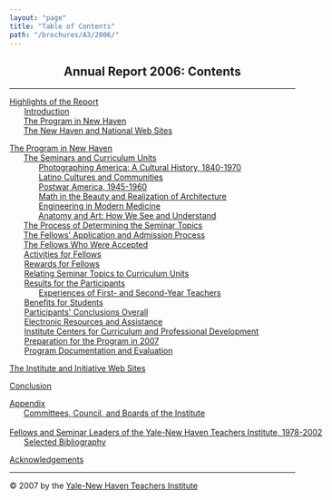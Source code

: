 ```yaml
---
layout: "page"
title: "Table of Contents"
path: "/brochures/A3/2006/"
---
```

<main>
<center>
<h2><b>Annual Report 2006: Contents</b></h2></center>
<hr/>
<p><a href="highlights.html">Highlights of the Report</a>
<br/><font color="#FFFFFF" style="visibility:hidden;">____</font><nobr><a href="highlights.html#a">Introduction</a></nobr>
<br/><font color="#FFFFFF" style="visibility:hidden;">____</font><nobr><a href="highlights.html#b">The Program in New Haven</a></nobr>
<br/><font color="#FFFFFF" style="visibility:hidden;">____</font><nobr><a href="highlights.html#c">The New Haven and National Web Sites</a></nobr>
</p><p><a href="programnh.html">The Program in New Haven</a>
<br/><font color="#FFFFFF" style="visibility:hidden;">____</font><nobr><a href="programnh.html#a">The Seminars and Curriculum Units</a></nobr>
<br/><font color="#FFFFFF" style="visibility:hidden;">________</font><nobr><a href="programnh.html#b">Photographing America: A Cultural History, 1840-1970</a></nobr>
<br/><font color="#FFFFFF" style="visibility:hidden;">________</font><nobr><a href="programnh.html#c">Latino Cultures and Communities</a></nobr>
<br/><font color="#FFFFFF" style="visibility:hidden;">________</font><nobr><a href="programnh.html#d">Postwar America, 1945-1960</a></nobr>
<br/><font color="#FFFFFF" style="visibility:hidden;">________</font><nobr><a href="programnh.html#e">Math in the Beauty and Realization of Architecture</a></nobr><br/>
<font color="#FFFFFF" style="visibility:hidden;">________</font><nobr><a href="programnh.html#f">Engineering in Modern Medicine</a></nobr><br/>
<font color="#FFFFFF" style="visibility:hidden;">________</font><nobr><a href="programnh.html#g">Anatomy and Art: How We See and Understand</a></nobr><br/>
<font color="#FFFFFF" style="visibility:hidden;">____</font><nobr><a href="programnh.html#h">The Process of Determining the Seminar Topics</a></nobr>
<br/><font color="#FFFFFF" style="visibility:hidden;">____</font><nobr><a href="programnh.html#i">The Fellows' Application and Admission Process</a></nobr>
<br/><font color="#FFFFFF" style="visibility:hidden;">____</font><nobr><a href="programnh.html#j">The Fellows Who Were Accepted</a></nobr>
<br/><font color="#FFFFFF" style="visibility:hidden;">____</font><nobr><a href="programnh.html#k">Activities for Fellows</a></nobr>
<br/><font color="#FFFFFF" style="visibility:hidden;">____</font><nobr><a href="programnh.html#l">Rewards for Fellows</a></nobr><br/>
<font color="#FFFFFF" style="visibility:hidden;">____</font><nobr><a href="programnh.html#m">Relating Seminar Topics to Curriculum Units</a></nobr><br/>
<font color="#FFFFFF" style="visibility:hidden;">____</font><nobr><a href="programnh.html#n">Results for the Participants</a></nobr><br/>
<font color="#FFFFFF" style="visibility:hidden;">________</font><nobr><a href="programnh.html#o">Experiences of First- and Second-Year Teachers</a></nobr><br/>
<font color="#FFFFFF" style="visibility:hidden;">____</font><nobr><a href="programnh.html#p">Benefits for Students</a></nobr>
<br/><font color="#FFFFFF" style="visibility:hidden;">____</font><nobr><a href="programnh.html#q">Participants' Conclusions Overall</a></nobr>
<br/><font color="#FFFFFF" style="visibility:hidden;">____</font><nobr><a href="programnh.html#r">Electronic Resources and Assistance</a></nobr>
<br/><font color="#FFFFFF" style="visibility:hidden;">____</font><nobr><a href="programnh.html#s">Institute Centers for Curriculum and Professional Development</a></nobr>
<br/><font color="#FFFFFF" style="visibility:hidden;">____</font><nobr><a href="programnh.html#t">Preparation for the Program in 2007</a></nobr><br/>
<font color="#FFFFFF" style="visibility:hidden;">____</font><nobr><a href="programnh.html#u">Program Documentation and Evaluation</a></nobr>
</p><p><a href="institutewebsite.html">The Institute and Initiative Web Sites</a>
</p><p><a href="conclusion.html">Conclusion</a>
</p><p><a href="appendix.html">Appendix</a>
<br/><font color="#FFFFFF" style="visibility:hidden;">____</font><nobr><a href="appendix.html#a">Committees, Council, and Boards of the Institute</a></nobr>
<br/><font color="#FFFFFF" style="visibility:hidden;">____</font><nobr><a href="appendix.html#b">Fellows and Seminar Leaders of the Yale-New Haven Teachers Institute, 1978-2002</a></nobr>
<br/><font color="#FFFFFF" style="visibility:hidden;">____</font><nobr><a href="appendix.html#c">Selected Bibliography</a></nobr>
</p><p><a href="acknowledgements.html">Acknowledgements</a>
<br/>
</p><hr/>© 2007 by the <a href="..\..\..\">Yale-New Haven Teachers Institute</a>
</main>